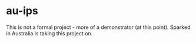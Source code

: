 # au-ips

This is not a formal project - more of a demonstrator (at this point). Sparked in Australia is taking this project on.